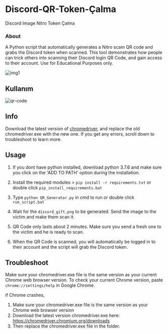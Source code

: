 # Discord-QR-Token-Çalma
Discord Image Nitro Token Çalma 

### About
A Python script that automatically generates a Nitro scam QR code and grabs the Discord token when scanned. This tool demonstrates how people can trick others
into scanning their Discord login QR Code, and gain access to their account. Use for Educational Purposes only.

![img1](https://i.ibb.co/BL2Q0jz/Screenshot-527.png)

## Kullanım
![qr-code](https://user-images.githubusercontent.com/75003671/117522092-fd79ff80-afe3-11eb-938c-23dd68d5927c.gif)

## Info
Download the latest version of [chromedriver](https://chromedriver.chromium.org/downloads), and replace the old chromedriver.exe with the new one.  If you get any errors, scroll down to troubleshoot to learn more.

## Usage
1. If you dont have python installed, download python 3.7.6
and make sure you click on the 'ADD TO PATH' option during
the installation.

2. Install the required modules > ```pip install -r requirements.txt``` or double click `pip_install_requirements.bat`

3. Type ```python QR_Generator.py``` in cmd to run or double click `run_script.bat`

4. Wait for the `discord_gift.png` to be generated. Send the image to the victim and make them scan it.

5. QR Code only lasts about 2 minutes. Make sure you send a fresh one to the victim and he is ready to scan.

6. When the QR Code is scanned, you will automatically be logged in to their account and the script will grab the Discord token.

## Troubleshoot
Make sure your chromedriver.exe file is the same version as your current Chrome web browser version. To check your current Chrome version,
paste `chrome://settings/help` in Google Chrome.

if Chrome crashes,

1. Make sure your chromedriver.exe file is the same version as your Chrome web browser version
2. Download the latest version chromedriver.exe here: https://chromedriver.chromium.org/downloads
3. Then replace the chromedriver.exe file in the folder.

